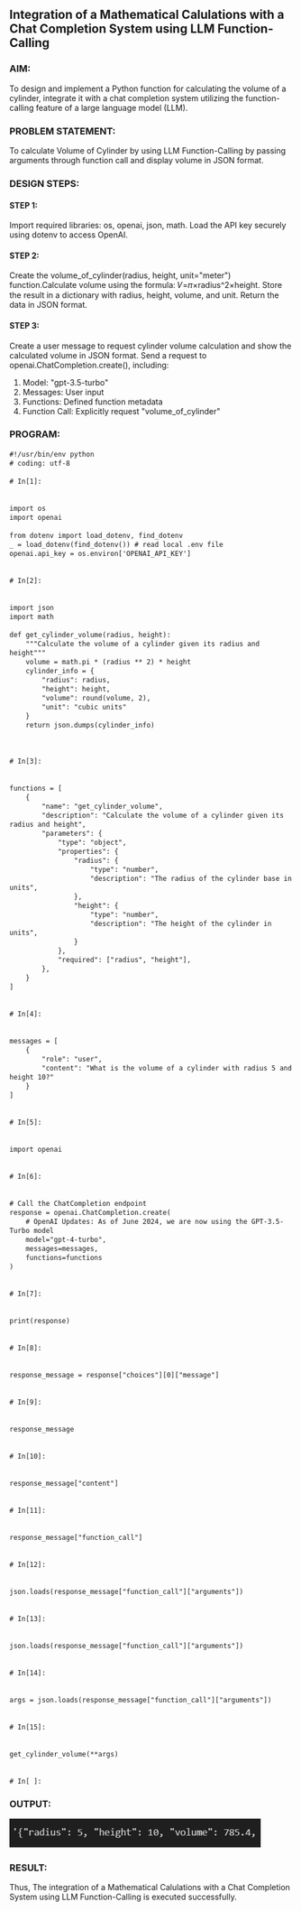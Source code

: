 ## Integration of a Mathematical Calulations with a Chat Completion System using LLM Function-Calling

### AIM:
To design and implement a Python function for calculating the volume of a cylinder, integrate it with a chat completion system utilizing the function-calling feature of a large language model (LLM).

### PROBLEM STATEMENT:
To calculate Volume of Cylinder by using LLM Function-Calling by passing arguments through function call and display volume in JSON format.

### DESIGN STEPS:

#### STEP 1:
Import required libraries: os, openai, json, math. Load the API key securely using dotenv to access OpenAI.

#### STEP 2:
Create the volume_of_cylinder(radius, height, unit="meter") function.Calculate volume using the formula: 𝑉=𝜋×radius^2×height. Store the result in a dictionary with radius, height, volume, and unit. Return the data in JSON format.

#### STEP 3:
Create a user message to request cylinder volume calculation and show the calculated volume in JSON format. Send a request to openai.ChatCompletion.create(), including:
1. Model: "gpt-3.5-turbo"
2. Messages: User input
3. Functions: Defined function metadata
4. Function Call: Explicitly request "volume_of_cylinder"

### PROGRAM:
~~~
#!/usr/bin/env python
# coding: utf-8

# In[1]:


import os
import openai

from dotenv import load_dotenv, find_dotenv
_ = load_dotenv(find_dotenv()) # read local .env file
openai.api_key = os.environ['OPENAI_API_KEY']


# In[2]:


import json
import math

def get_cylinder_volume(radius, height):
    """Calculate the volume of a cylinder given its radius and height"""
    volume = math.pi * (radius ** 2) * height
    cylinder_info = {
        "radius": radius,
        "height": height,
        "volume": round(volume, 2),
        "unit": "cubic units"
    }
    return json.dumps(cylinder_info)



# In[3]:


functions = [
    {
        "name": "get_cylinder_volume",
        "description": "Calculate the volume of a cylinder given its radius and height",
        "parameters": {
            "type": "object",
            "properties": {
                "radius": {
                    "type": "number",
                    "description": "The radius of the cylinder base in units",
                },
                "height": {
                    "type": "number",
                    "description": "The height of the cylinder in units",
                }
            },
            "required": ["radius", "height"],
        },
    }
]


# In[4]:


messages = [
    {
        "role": "user",
        "content": "What is the volume of a cylinder with radius 5 and height 10?"
    }
]


# In[5]:


import openai


# In[6]:


# Call the ChatCompletion endpoint
response = openai.ChatCompletion.create(
    # OpenAI Updates: As of June 2024, we are now using the GPT-3.5-Turbo model
    model="gpt-4-turbo",
    messages=messages,
    functions=functions
)


# In[7]:


print(response)


# In[8]:


response_message = response["choices"][0]["message"]


# In[9]:


response_message


# In[10]:


response_message["content"]


# In[11]:


response_message["function_call"]


# In[12]:


json.loads(response_message["function_call"]["arguments"])


# In[13]:


json.loads(response_message["function_call"]["arguments"])


# In[14]:


args = json.loads(response_message["function_call"]["arguments"])


# In[15]:


get_cylinder_volume(**args)


# In[ ]:
~~~
### OUTPUT:
![alt text](<Screenshot 2025-04-11 212550.png>)
### RESULT:
Thus, The integration of a Mathematical Calulations with a Chat Completion System using LLM Function-Calling is executed successfully.